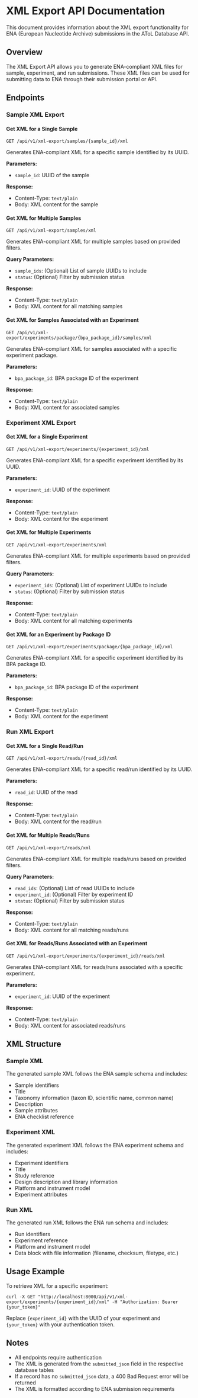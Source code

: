 # XML Export API Documentation

This document provides information about the XML export functionality for ENA (European Nucleotide Archive) submissions in the AToL Database API.

## Overview

The XML Export API allows you to generate ENA-compliant XML files for sample, experiment, and run submissions. These XML files can be used for submitting data to ENA through their submission portal or API.

## Endpoints

### Sample XML Export

#### Get XML for a Single Sample

```
GET /api/v1/xml-export/samples/{sample_id}/xml
```

Generates ENA-compliant XML for a specific sample identified by its UUID.

**Parameters:**
- `sample_id`: UUID of the sample

**Response:**
- Content-Type: `text/plain`
- Body: XML content for the sample

#### Get XML for Multiple Samples

```
GET /api/v1/xml-export/samples/xml
```

Generates ENA-compliant XML for multiple samples based on provided filters.

**Query Parameters:**
- `sample_ids`: (Optional) List of sample UUIDs to include
- `status`: (Optional) Filter by submission status

**Response:**
- Content-Type: `text/plain`
- Body: XML content for all matching samples

#### Get XML for Samples Associated with an Experiment

```
GET /api/v1/xml-export/experiments/package/{bpa_package_id}/samples/xml
```

Generates ENA-compliant XML for samples associated with a specific experiment package.

**Parameters:**
- `bpa_package_id`: BPA package ID of the experiment

**Response:**
- Content-Type: `text/plain`
- Body: XML content for associated samples

### Experiment XML Export

#### Get XML for a Single Experiment

```
GET /api/v1/xml-export/experiments/{experiment_id}/xml
```

Generates ENA-compliant XML for a specific experiment identified by its UUID.

**Parameters:**
- `experiment_id`: UUID of the experiment

**Response:**
- Content-Type: `text/plain`
- Body: XML content for the experiment

#### Get XML for Multiple Experiments

```
GET /api/v1/xml-export/experiments/xml
```

Generates ENA-compliant XML for multiple experiments based on provided filters.

**Query Parameters:**
- `experiment_ids`: (Optional) List of experiment UUIDs to include
- `status`: (Optional) Filter by submission status

**Response:**
- Content-Type: `text/plain`
- Body: XML content for all matching experiments

#### Get XML for an Experiment by Package ID

```
GET /api/v1/xml-export/experiments/package/{bpa_package_id}/xml
```

Generates ENA-compliant XML for a specific experiment identified by its BPA package ID.

**Parameters:**
- `bpa_package_id`: BPA package ID of the experiment

**Response:**
- Content-Type: `text/plain`
- Body: XML content for the experiment

### Run XML Export

#### Get XML for a Single Read/Run

```
GET /api/v1/xml-export/reads/{read_id}/xml
```

Generates ENA-compliant XML for a specific read/run identified by its UUID.

**Parameters:**
- `read_id`: UUID of the read

**Response:**
- Content-Type: `text/plain`
- Body: XML content for the read/run

#### Get XML for Multiple Reads/Runs

```
GET /api/v1/xml-export/reads/xml
```

Generates ENA-compliant XML for multiple reads/runs based on provided filters.

**Query Parameters:**
- `read_ids`: (Optional) List of read UUIDs to include
- `experiment_id`: (Optional) Filter by experiment ID
- `status`: (Optional) Filter by submission status

**Response:**
- Content-Type: `text/plain`
- Body: XML content for all matching reads/runs

#### Get XML for Reads/Runs Associated with an Experiment

```
GET /api/v1/xml-export/experiments/{experiment_id}/reads/xml
```

Generates ENA-compliant XML for reads/runs associated with a specific experiment.

**Parameters:**
- `experiment_id`: UUID of the experiment

**Response:**
- Content-Type: `text/plain`
- Body: XML content for associated reads/runs

## XML Structure

### Sample XML

The generated sample XML follows the ENA sample schema and includes:

- Sample identifiers
- Title
- Taxonomy information (taxon ID, scientific name, common name)
- Description
- Sample attributes
- ENA checklist reference

### Experiment XML

The generated experiment XML follows the ENA experiment schema and includes:

- Experiment identifiers
- Title
- Study reference
- Design description and library information
- Platform and instrument model
- Experiment attributes

### Run XML

The generated run XML follows the ENA run schema and includes:

- Run identifiers
- Experiment reference
- Platform and instrument model
- Data block with file information (filename, checksum, filetype, etc.)

## Usage Example

To retrieve XML for a specific experiment:

```
curl -X GET "http://localhost:8000/api/v1/xml-export/experiments/{experiment_id}/xml" -H "Authorization: Bearer {your_token}"
```

Replace `{experiment_id}` with the UUID of your experiment and `{your_token}` with your authentication token.

## Notes

- All endpoints require authentication
- The XML is generated from the `submitted_json` field in the respective database tables
- If a record has no `submitted_json` data, a 400 Bad Request error will be returned
- The XML is formatted according to ENA submission requirements
